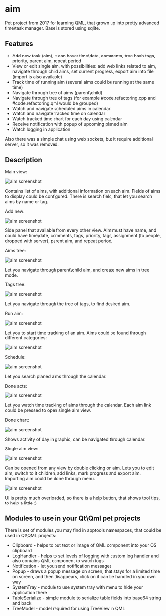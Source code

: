 # aim

Pet project from 2017 for learning QML, that grown up into pretty advanced time\task manager.
Base is stored using sqlite.

## Features

* Add new task (aim), it can have: time\date, comments, tree hash tags, priority, parent aim, repeat period
* View or edit single aim, with possibilities: add web links related to aim, navigate through child aims, set current progress, export aim into file (import is also available)
* Track time of running aim (several aims could be running at the same time)
* Navigate through tree of aims (parent\child)
* Navigate through tree of tags (for example #code.refactoring.cpp and #code.refactoring.qml would be grouped)
* Watch and navigate scheduled aims in calendar
* Watch and navigate tracked time on calendar
* Watch tracked time chart for each day using calendar
* Receive notification with popup of upcoming planed aim
* Watch logging in application

Also there was a simple chat using web sockets, but it require additional server, so it was removed.


## Description

Main view:

![aim screenshot](info/main.png)

Contains list of aims, with additional information on each aim.
Fields of aims to display could be configured.
There is search field, that let you search aims by name or tag.

Add new:

![aim screenshot](info/add_new.png)

Side panel that available from every other view.
Aim must have name, and could have time\date, comments, tags, priority, tags, assignment (to people, dropped with server), parent aim, and repeat period.

Aims tree:

![aim screenshot](info/aims_tree.png)

Let you navigate through parent\child aim, and create new aims in tree mode.

Tags tree:

![aim screenshot](info/tags_tree.png)

Let you navigate through the tree of tags, to find desired aim.

Run aim:

![aim screenshot](info/run_aims.png)

Let you to start time tracking of an aim.
Aims could be found through different categories:

![aim screenshot](info/run_aims_categ.png)

Schedule:

![aim screenshot](info/schedule.png)

Let you search planed aims through the calendar.

Done acts:

![aim screenshot](info/done_acts.png)

Let you watch time tracking of aims through the calendar.
Each aim link could be pressed to open single aim view.

Done chart:

![aim screenshot](info/done_chart.png)

Shows activity of day in graphic, can be navigated through calendar.

Single aim view:

![aim screenshot](info/single_view.png)

Can be opened from any view by double clicking on aim. 
Lets you to edit aim, switch to it children, add links, mark progress and export aim.
Importing aim could be done through menu.

![aim screenshot](info/single_view_help.png)

UI is pretty much overloaded, so there is a help button, that shows tool tips, to help a little :)

## Modules to use in your Qt\Qml pet projects

There is set of modules you may find in apptools namespaces, that could be used in Qt\QML projects:

* Clipboard - helps to put text or image of QML component into your OS clipboard
* LogHandler - helps to set levels of logging with custom log handler and also contains QML component to watch logs
* Notification - let you send notification messages
* Popup - draws a popup message on screen, that stays for a limited time on screen, and then disappears, click on it can be handled in you own way
* SystemTray - module to use system tray with menu to hide your application there
* TableSerialize - simple module to serialize table fields into base64 string and back
* TreeModel - model required for using TreeView in QML



